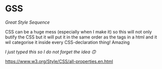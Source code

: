 # GSS
_Great Style Sequence_

CSS can be a huge mess (especially when I make it) so this will not only butify the CSS but it will put it in the same order as the tags in a html and it wil categorise it inside every CSS-declaration thing! Amazing

_I just typed this so I do not forget the idea 🙃_

https://www.w3.org/Style/CSS/all-properties.en.html
